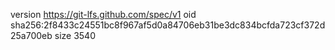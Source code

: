 version https://git-lfs.github.com/spec/v1
oid sha256:2f8433c24551bc8f967af5d0a84706eb31be3dc834bcfda723cf372d25a700eb
size 3540
